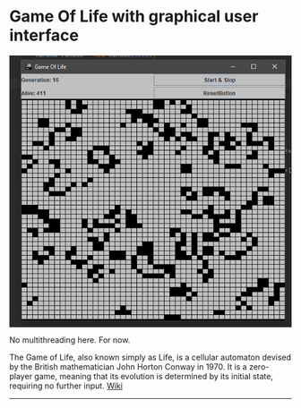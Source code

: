 # Game Of Life with graphical user interface

<p align="center">
    <img align="center" src="GameOfLife.png"></img>
</p>


No multithreading here. For now.

The Game of Life, also known simply as Life, is a cellular automaton devised by the British mathematician John Horton Conway in 1970. It is a zero-player game, meaning that its evolution is determined by its initial state, requiring no further input.
[Wiki](https://en.wikipedia.org/wiki/Conway%27s_Game_of_Life)

---
